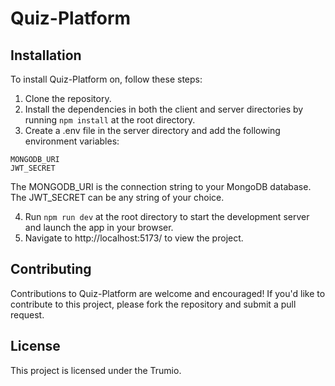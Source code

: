 # Quiz-Platform
## Installation

To install Quiz-Platform on, follow these steps:

1. Clone the repository.
2. Install the dependencies in both the client and server directories by running `npm install` at the root directory.
3. Create a .env file in the server directory and add the following environment variables:

```
MONGODB_URI
JWT_SECRET
```

The MONGODB_URI is the connection string to your MongoDB database. The JWT_SECRET can be any string of your choice.

4. Run `npm run dev` at the root directory to start the development server and launch the app in your browser.
5. Navigate to http://localhost:5173/ to view the project.
   
## Contributing

Contributions to Quiz-Platform are welcome and encouraged! If you'd like to contribute to this project, please fork the repository and submit a pull request.
## License

This project is licensed under the Trumio.
